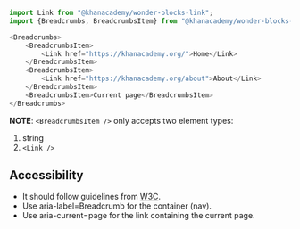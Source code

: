 ```js
import Link from "@khanacademy/wonder-blocks-link";
import {Breadcrumbs, BreadcrumbsItem} from "@khanacademy/wonder-blocks-breadcrumbs";

<Breadcrumbs>
    <BreadcrumbsItem>
        <Link href="https://khanacademy.org/">Home</Link>
    </BreadcrumbsItem>
    <BreadcrumbsItem>
        <Link href="https://khanacademy.org/about">About</Link>
    </BreadcrumbsItem>
    <BreadcrumbsItem>Current page</BreadcrumbsItem>
</Breadcrumbs>
```

**NOTE**: `<BreadcrumbsItem />` only accepts two element types:

1. string
2. `<Link />`

## Accessibility

- It should follow guidelines from [W3C](https://www.w3.org/TR/wai-aria-practices/examples/breadcrumb/index.html).
- Use aria-label=Breadcrumb for the container (nav).
- Use aria-current=page for the link containing the current page.
